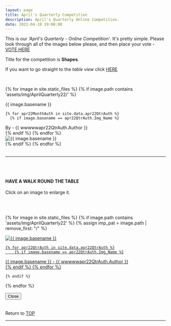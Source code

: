 ```yaml
---
layout: page
title: April's Quarterly Competition
description: April's Quarterly Online Competition.
date: 2022-04-18 19:00:00
---
```



This is our _'April's Quarterly - Online Competition'_. 
It's pretty simple. Please look through all of the images below please, and then place your vote - <a target="_blank" href="https://surveyhero.com/c/7j7zka9t">VOTE HERE</a> 


<p>Title for the competition is <strong>Shapes</strong>. </p> 

If you want to go straight to the *table view* click <a href="#tableView">HERE</a>

<!-- <br>
## !! VOTING IS NOW CLOSED !!
<br> -->

<br>

<!-- This loops through all the images in specified folder -->
{% for image in site.static_files %}
    {% if image.path contains 'assets/img/AprilQuarterly22/' %}
<div class="Number">{{ image.basename }}</div>

<!-- This runs and checks if there is a matching author in the file -->
    {% for apr22MonthAuth in site.data.apr22QtrAuth %}
      {% if image.basename == apr22QtrAuth.Img_Name %}
<div class="subName">By - {{ wwwwwapr22QtrAuth.Author }}</div>
      {% endif %}
    {% endfor %}


<div>
    <img class="col three Comp_Img" src="{{ site.baseurl }}{{ image.path }}" alt="{{ image.basename }}">
</div>
    {% endif %}
{% endfor %}



<br>
<br>

<hr id="tableView">

<br>
<br>

<div class="col three caption">
    <h4>HAVE A WALK ROUND THE TABLE </h4>
    <p>Click on an image to enlarge it.</p>    
</div>

<br>
<br>


<!-- MASONARY GRID -->
<div class="full-width">
	<div class="grid">

{% for image in site.static_files %}
    {% if image.path contains 'assets/img/AprilQuarterly22' %}
        {% assign imp_pat = image.path | remove_first: "/" %}
<div class="grid__item" data-size="1280x1280">  
    <a href="{{ site.baseurl }}{{ image.path }}" class="img-wrap" alt="{{ image.basename }}">
        <img src="{{ site.baseurl }}{{ image.path }}" alt="{{ image.basename }}" />

    {% for apr22QtrAuth in site.data.apr22QtrAuth %}
        {% if image.basename == apr22QtrAuth.Img_Name %}
<div class="description description--grid">{{ image.basename }} - {{ wwwwwapr22QtrAuth.Author }}</div>
        {% endif %}
    {% endfor %}

</a>
</div>

    {% endif %}
{% endfor %}
	</div>

<!-- /grid -->
<div class="preview">
	<button class="action action--close"><i class="fa fa-times"></i><span class="text-hidden">Close</span></button>
	<div class="description description--preview"></div>
</div>
</div>
<!-- MASONARY GRID END -->

<br>
<br>

<div class="col three caption">
    Return to <a href="#top">TOP</a>
</div>

<hr>





